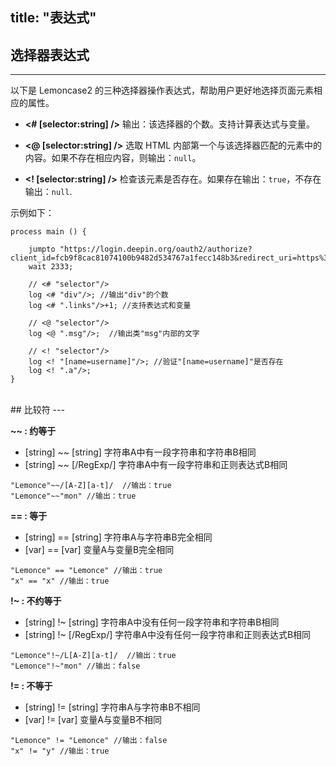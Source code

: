 title: "表达式"
---

## 选择器表达式
---
以下是 Lemoncase2 的三种选择器操作表达式，帮助用户更好地选择页面元素相应的属性。

- **<# [selector:string] />** 
输出：该选择器的个数。支持计算表达式与变量。

- **<@ [selector:string] />** 
选取 HTML 内部第一个与该选择器匹配的元素中的内容。如果不存在相应内容，则输出：`null`。

- **<! [selector:string] />** 
检查该元素是否存在。如果存在输出：`true`，不存在输出：`null`.

示例如下：

```
process main () {

	jumpto "https://login.deepin.org/oauth2/authorize?client_id=fcb9f8cac81074100b9482d534767a1fecc148b3&redirect_uri=https%3A%2F%2Faccount.deepin.org%2Flogin&response_type=code&scope=base%2Cuser%3Aread%2Cuser%3Aedit%2Cprofile%3Aread%2Cprofile%3Aedit";
	wait 2333;
	
	// <# "selector"/>
	log <# "div"/>; //输出"div"的个数
	log <# ".links"/>+1; //支持表达式和变量
	
	// <@ "selector"/>
	log <@ ".msg"/>;  //输出类"msg"内部的文字
	
	// <! "selector"/>
	log <! "[name=username]"/>; //验证"[name=username]"是否存在
	log <! ".a"/>;
}
```

<br>
## 比较符
---

**~~ : 约等于**

- [string] ~~ [string] 字符串A中有一段字符串和字符串B相同<br>
- [string] ~~ [/RegExp/] 字符串A中有一段字符串和正则表达式B相同<br>

`"Lemonce"~~/[A-Z][a-t]/  //输出：true`<br>
`"Lemonce"~~"mon" //输出：true`

**== : 等于**

- [string] == [string] 字符串A与字符串B完全相同<br>
- [var] == [var] 变量A与变量B完全相同<br>

`"Lemonce" == "Lemonce" //输出：true`<br>
`"x" == "x" //输出：true`

**!~ : 不约等于**

- [string] !~ [string] 字符串A中没有任何一段字符串和字符串B相同<br>
- [string] !~ [/RegExp/] 字符串A中没有任何一段字符串和正则表达式B相同<br>

`"Lemonce"!~/L[A-Z][a-t]/  //输出：true`<br>
`"Lemonce"!~"mon" //输出：false`

**!= : 不等于**

- [string] != [string] 字符串A与字符串B不相同<br>
- [var] != [var] 变量A与变量B不相同<br>

`"Lemonce" != "Lemonce" //输出：false`<br>
`"x" != "y" //输出：true`




